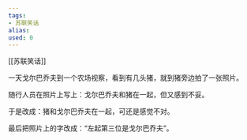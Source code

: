 ```yaml
---
tags: 
- 苏联笑话 
alias:
used: 0
---
```

[[苏联笑话]]


一天戈尔巴乔夫到一个农场视察，看到有几头猪，就到猪旁边拍了一张照片。

随行人员在照片上写上：戈尔巴乔夫和猪在一起，但又感到不妥。

于是改成：猪和戈尔巴乔夫在一起，可还是感觉不对。

最后把照片上的字改成：“左起第三位是戈尔巴乔夫”。


